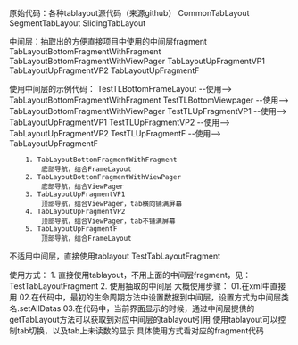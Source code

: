 

原始代码：各种tablayout源代码（来源github）
    CommonTabLayout
    SegmentTabLayout
    SlidingTabLayout

中间层：抽取出的方便直接项目中使用的中间层fragment
    TabLayoutBottomFragmentWithFragment
    TabLayoutBottomFragmentWithViewPager
    TabLayoutUpFragmentVP1
    TabLayoutUpFragmentVP2
    TabLayoutUpFragmentF

使用中间层的示例代码：
    TestTLBottomFrameLayout   --使用-->    TabLayoutBottomFragmentWithFragment
    TestTLBottomViewpager     --使用-->    TabLayoutBottomFragmentWithViewPager
    TestTLUpFragmentVP1       --使用-->    TabLayoutUpFragmentVP1
    TestTLUpFragmentVP2       --使用-->    TabLayoutUpFragmentVP2
    TestTLUpFragmentF         --使用-->    TabLayoutUpFragmentF

        1. TabLayoutBottomFragmentWithFragment
            底部导航，结合FrameLayout
        2. TabLayoutBottomFragmentWithViewPager
            底部导航，结合ViewPager
        3. TabLayoutUpFragmentVP1
            顶部导航，结合ViewPager，tab横向铺满屏幕
        4. TabLayoutUpFragmentVP2
            顶部导航，结合ViewPager，tab不铺满屏幕
        5. TabLayoutUpFragmentF
            顶部导航，结合FrameLayout

不适用中间层，直接使用tablayout
    TestTabLayoutFragment

使用方式：
    1. 直接使用tablayout，不用上面的中间层fragment，见：TestTabLayoutFragment
    2. 使用抽取的中间层
        大概使用步骤：
            01.在xml中直接用<fragment class='上面的中间层' />
            02.在代码中，最初的生命周期方法中设置数据到中间层，设置方式为中间层类名.setAllDatas
            03.在代码中，当前界面显示的时候，通过中间层提供的getTabLayout方法可以获取到对应中间层的tablayout引用
                使用tablayout可以控制tab切换，以及tab上未读数的显示
            具体使用方式看对应的fragment代码


